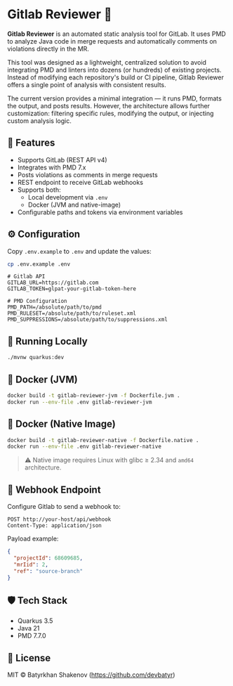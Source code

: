 Gitlab Reviewer 🤖
======================

**Gitlab Reviewer** is an automated static analysis tool for GitLab. It uses PMD to analyze Java code in merge requests and automatically comments on violations directly in the MR.

This tool was designed as a lightweight, centralized solution to avoid integrating PMD and linters into dozens (or hundreds) of existing projects. Instead of modifying each repository's build or CI pipeline, Gitlab Reviewer offers a single point of analysis with consistent results.

The current version provides a minimal integration — it runs PMD, formats the output, and posts results. However, the architecture allows further customization: filtering specific rules, modifying the output, or injecting custom analysis logic.

🚀 Features
-----------
- Supports GitLab (REST API v4)
- Integrates with PMD 7.x
- Posts violations as comments in merge requests
- REST endpoint to receive GitLab webhooks
- Supports both:
    - Local development via `.env`
    - Docker (JVM and native-image)
- Configurable paths and tokens via environment variables

⚙️ Configuration
----------------
Copy `.env.example` to `.env` and update the values:

```bash
cp .env.example .env
```

```env
# Gitlab API
GITLAB_URL=https://gitlab.com
GITLAB_TOKEN=glpat-your-gitlab-token-here

# PMD Configuration
PMD_PATH=/absolute/path/to/pmd
PMD_RULESET=/absolute/path/to/ruleset.xml
PMD_SUPPRESSIONS=/absolute/path/to/suppressions.xml
```

🔧 Running Locally
------------------

```bash
./mvnw quarkus:dev
```

🐳 Docker (JVM)
---------------

```bash
docker build -t gitlab-reviewer-jvm -f Dockerfile.jvm .
docker run --env-file .env gitlab-reviewer-jvm
```

🐳 Docker (Native Image)
------------------------

```bash
docker build -t gitlab-reviewer-native -f Dockerfile.native .
docker run --env-file .env gitlab-reviewer-native
```

> ⚠️ Native image requires Linux with glibc ≥ 2.34 and `amd64` architecture.

📩 Webhook Endpoint
-------------------

Configure Gitlab to send a webhook to:

```
POST http://your-host/api/webhook
Content-Type: application/json
```

Payload example:

```json
{
  "projectId": 68609685,
  "mrIid": 2,
  "ref": "source-branch"
}
```

🛡️ Tech Stack
--------------

- Quarkus 3.5
- Java 21
- PMD 7.7.0

📄 License
----------

MIT © Batyrkhan Shakenov (https://github.com/devbatyr)